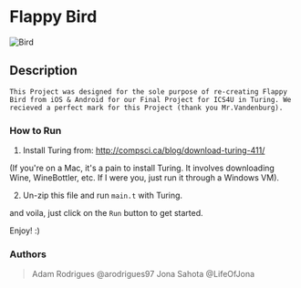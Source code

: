 # Flappy Bird
![Bird][logo]

## Description
```
This Project was designed for the sole purpose of re-creating Flappy Bird from iOS & Android for our Final Project for ICS4U in Turing. We recieved a perfect mark for this Project (thank you Mr.Vandenburg).
```
### How to Run

1) Install Turing from: http://compsci.ca/blog/download-turing-411/

(If you're on a Mac, it's a pain to install Turing. It involves downloading Wine, WineBottler, etc. If I were you, just run it through a Windows VM).

2) Un-zip this file and run ```main.t``` with Turing.

and voila, just click on the ```Run``` button to get started.

Enjoy! :)



### Authors
> Adam Rodrigues @arodrigues97
> Jona Sahota @LifeOfJona

[logo]: https://i.gyazo.com/9a0650e3ad6474efb8c467f2b5a58c95.gif "Flappy Bird"

